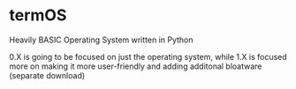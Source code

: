 # termOS
Heavily BASIC Operating System written in Python

0.X is going to be focused on just the operating system,
while 1.X is focused more on making it more user-friendly and adding additonal bloatware (separate download)
